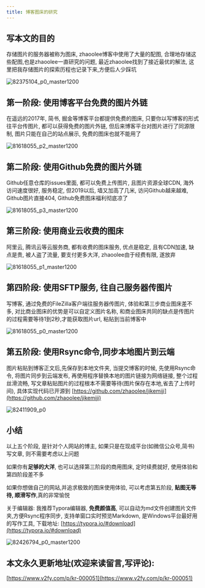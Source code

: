 ```yaml
---
title: 博客图床的研究
---
```




##  写本文的目的

存储图片的服务器被称为图床, zhaoolee博客中使用了大量的配图, 合理地存储这些配图,也是zhaoolee一直研究的问题, 最近zhaoolee找到了接近最优的解法, 这里把我存储图片的探索历程也记录下来,方便后人少踩坑

![82375104_p0_master1200](https://www.v2fy.com/asset/0i/jikemiji/jikemiji-md/kr-000051.assets/82375104_p0_master1200.jpg)



## 第一阶段: 使用博客平台免费的图片外链

在遥远的2017年, 简书, 掘金等博客平台都提供免费的图床, 只要你以写博客的形式往平台传图片, 都可以获得免费的图片外链, 但后来博客平台对图片进行了同源限制, 图片只能在自己的站点展示, 免费的图床也就不能用了

![81618055_p2_master1200](https://www.v2fy.com/asset/0i/jikemiji/jikemiji-md/kr-000051.assets/81618055_p2_master1200.jpg)



## 第二阶段: 使用Github免费的图片外链

Github任意仓库的issues里面, 都可以免费上传图片, 且图片资源全球CDN, 海外访问速度很好, 服务稳定, 但2019以后, 墙又加高了几米, 访问Github越来越难, Github图片直接404, Github免费图床福利彻底凉了



![81618055_p3_master1200](https://www.v2fy.com/asset/0i/jikemiji/jikemiji-md/kr-000051.assets/81618055_p3_master1200.jpg)



## 第三阶段: 使用商业云收费的图床

阿里云, 腾讯云等云服务商, 都有收费的图床服务, 优点是稳定, 且有CDN加速, 缺点是贵, 被人盗了流量, 要支付更多大洋, zhaoolee由于经费有限, 遂放弃

![81618055_p1_master1200](https://www.v2fy.com/asset/0i/jikemiji/jikemiji-md/kr-000051.assets/81618055_p1_master1200.jpg)

## 第四阶段: 使用SFTP服务, 往自己服务器传图片

写博客, 通过免费的FileZilla客户端往服务器传图片, 体验和第三步商业图床差不多, 对比商业图床的优势是可以自定义图片名称, 和商业图床共同的缺点是传图片的过程需要等待1到2秒,才能获取图片url, 粘贴到当前博客中

![81618055_p0_master1200](https://www.v2fy.com/asset/0i/jikemiji/jikemiji-md/kr-000051.assets/81618055_p0_master1200.jpg)



## 第五阶段: 使用Rsync命令,同步本地图片到云端

图片粘贴到博客正文后,先保存到本地文件夹, 当提交博客的时候, 先使用Rsync命令, 将图片同步到云端发布, 再使用程序替换本地的图片链接为网络链接, 整个过程丝滑流畅, 写文章粘贴图片的过程根本不需要等待(图片保存在本地,省去了上传时间), 具体实现代码已开源到 [https://github.com/zhaoolee/jikemiji](https://github.com/zhaoolee/jikemiji)


![82411909_p0](https://www.v2fy.com/asset/0i/jikemiji/jikemiji-md/kr-000051.assets/82411909_p0.png)



## 小结



以上五个阶段, 是针对个人网站的博主, 如果只是在现成平台(如微信公众号,简书)写文章, 则不需要考虑以上问题

如果你有**足够的大洋**, 也可以选择第三阶段的商用图床, 定时续费就好, 使用体验和第四阶段差不多

如果你想做自己的网站,并追求极致的图床使用体验, 可以考虑第五阶段, **贴图无等待, 顺滑写作**,真的非常愉悦

关于编辑器: 我推荐Typora编辑器, **免费颜值高**, 可以自动为md文件创建图片文件夹,方便Rsync程序同步, 支持单窗口实时预览Markdown, 是Windows平台最好用的写作工具, 下载地址: [https://typora.io/#download](https://typora.io/#download)


![82426794_p0_master1200](https://www.v2fy.com/asset/0i/jikemiji/jikemiji-md/kr-000051.assets/82426794_p0_master1200.jpg)




## 本文永久更新地址(欢迎来读留言,写评论):

[https://www.v2fy.com/p/kr-000051](https://www.v2fy.com/p/kr-000051)
